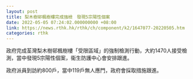 ```yaml
---
layout: post
title: 梨木樹邨楓樹樓完成強檢　發現5宗陽性個案
date: 2022-05-05 07:24:02.000000000 +08:00
link: https://news.rthk.hk/rthk/ch/component/k2/1647077-20220505.htm
categories: rthk
---
```


政府完成荃灣梨木樹邨楓樹樓「受限區域」的強制檢測行動，大約1470人接受檢測，當中發現5宗陽性個案，衞生防護中心會安排跟進。

政府派員到訪約800戶，當中119戶無人應門，政府會採取措施跟進。
